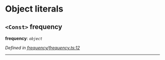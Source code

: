 

# Object literals

<a id="frequency"></a>

## `<Const>` frequency

**frequency**: *`object`*

*Defined in [frequency/frequency.ts:12](https://github.com/paritytech/js-libs/blob/87b4d1f/packages/light.js/src/frequency/frequency.ts#L12)*

___

